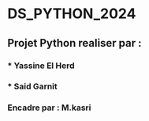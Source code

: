 # DS_PYTHON_2024
## Projet Python realiser par :
###                            * Yassine El Herd
###                            * Said Garnit
### Encadre par : M.kasri
